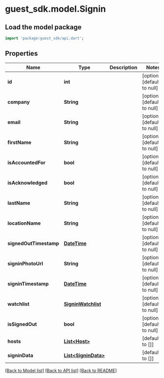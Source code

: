 # guest_sdk.model.Signin

## Load the model package
```dart
import 'package:guest_sdk/api.dart';
```

## Properties
Name | Type | Description | Notes
------------ | ------------- | ------------- | -------------
**id** | **int** |  | [optional] [default to null]
**company** | **String** |  | [optional] [default to null]
**email** | **String** |  | [optional] [default to null]
**firstName** | **String** |  | [optional] [default to null]
**isAccountedFor** | **bool** |  | [optional] [default to null]
**isAcknowledged** | **bool** |  | [optional] [default to null]
**lastName** | **String** |  | [optional] [default to null]
**locationName** | **String** |  | [optional] [default to null]
**signedOutTimestamp** | [**DateTime**](DateTime.md) |  | [optional] [default to null]
**signinPhotoUrl** | **String** |  | [optional] [default to null]
**signinTimestamp** | [**DateTime**](DateTime.md) |  | [optional] [default to null]
**watchlist** | [**SigninWatchlist**](SigninWatchlist.md) |  | [optional] [default to null]
**isSignedOut** | **bool** |  | [optional] [default to null]
**hosts** | [**List&lt;Host&gt;**](Host.md) |  | [default to []]
**signinData** | [**List&lt;SigninData&gt;**](SigninData.md) |  | [default to []]

[[Back to Model list]](../README.md#documentation-for-models) [[Back to API list]](../README.md#documentation-for-api-endpoints) [[Back to README]](../README.md)


